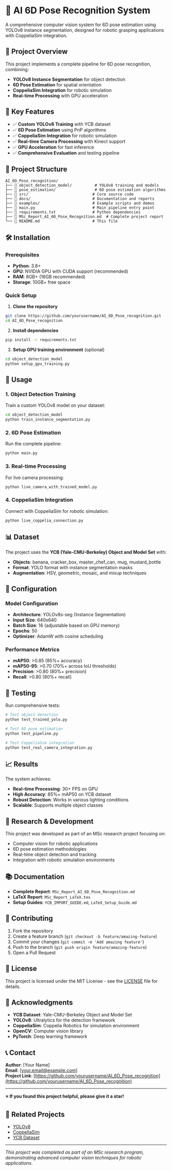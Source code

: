 # 🤖 AI 6D Pose Recognition System

A comprehensive computer vision system for 6D pose estimation using YOLOv8 instance segmentation, designed for robotic grasping applications with CoppeliaSim integration.

## 🎯 Project Overview

This project implements a complete pipeline for 6D pose recognition, combining:
- **YOLOv8 Instance Segmentation** for object detection
- **6D Pose Estimation** for spatial orientation
- **CoppeliaSim Integration** for robotic simulation
- **Real-time Processing** with GPU acceleration

## 🚀 Key Features

- ✅ **Custom YOLOv8 Training** with YCB dataset
- ✅ **6D Pose Estimation** using PnP algorithms
- ✅ **CoppeliaSim Integration** for robotic simulation
- ✅ **Real-time Camera Processing** with Kinect support
- ✅ **GPU Acceleration** for fast inference
- ✅ **Comprehensive Evaluation** and testing pipeline

## 📁 Project Structure

```
AI_6D_Pose_recognition/
├── 📁 object_detection_model/          # YOLOv8 training and models
├── 📁 pose_estimation/                 # 6D pose estimation algorithms
├── 📁 src/                            # Core source code
├── 📁 docs/                           # Documentation and reports
├── 📁 examples/                       # Example scripts and demos
├── 📄 main.py                         # Main pipeline entry point
├── 📄 requirements.txt                # Python dependencies
├── 📄 MSc_Report_AI_6D_Pose_Recognition.md  # Complete project report
└── 📄 README.md                       # This file
```

## 🛠️ Installation

### Prerequisites
- **Python**: 3.8+
- **GPU**: NVIDIA GPU with CUDA support (recommended)
- **RAM**: 8GB+ (16GB recommended)
- **Storage**: 10GB+ free space

### Quick Setup

1. **Clone the repository**
```bash
git clone https://github.com/yourusername/AI_6D_Pose_recognition.git
cd AI_6D_Pose_recognition
```

2. **Install dependencies**
```bash
pip install -r requirements.txt
```

3. **Setup GPU training environment** (optional)
```bash
cd object_detection_model
python setup_gpu_training.py
```

## 🎯 Usage

### 1. Object Detection Training

Train a custom YOLOv8 model on your dataset:

```bash
cd object_detection_model
python train_instance_segmentation.py
```

### 2. 6D Pose Estimation

Run the complete pipeline:

```bash
python main.py
```

### 3. Real-time Processing

For live camera processing:

```bash
python live_camera_with_trained_model.py
```

### 4. CoppeliaSim Integration

Connect with CoppeliaSim for robotic simulation:

```bash
python live_coppelia_connection.py
```

## 📊 Dataset

The project uses the **YCB (Yale-CMU-Berkeley) Object and Model Set** with:
- **Objects**: banana, cracker_box, master_chef_can, mug, mustard_bottle
- **Format**: YOLO format with instance segmentation masks
- **Augmentation**: HSV, geometric, mosaic, and mixup techniques

## 🔧 Configuration

### Model Configuration
- **Architecture**: YOLOv8s-seg (Instance Segmentation)
- **Input Size**: 640x640
- **Batch Size**: 16 (adjustable based on GPU memory)
- **Epochs**: 50
- **Optimizer**: AdamW with cosine scheduling

### Performance Metrics
- **mAP50**: >0.85 (85%+ accuracy)
- **mAP50-95**: >0.70 (70%+ across IoU thresholds)
- **Precision**: >0.80 (80%+ precision)
- **Recall**: >0.80 (80%+ recall)

## 🧪 Testing

Run comprehensive tests:

```bash
# Test object detection
python test_trained_yolo.py

# Test 6D pose estimation
python test_pipeline.py

# Test CoppeliaSim integration
python test_real_camera_integration.py
```

## 📈 Results

The system achieves:
- **Real-time Processing**: 30+ FPS on GPU
- **High Accuracy**: 85%+ mAP50 on YCB dataset
- **Robust Detection**: Works in various lighting conditions
- **Scalable**: Supports multiple object classes

## 🔬 Research & Development

This project was developed as part of an MSc research project focusing on:
- Computer vision for robotic applications
- 6D pose estimation methodologies
- Real-time object detection and tracking
- Integration with robotic simulation environments

## 📚 Documentation

- **Complete Report**: `MSc_Report_AI_6D_Pose_Recognition.md`
- **LaTeX Report**: `MSc_Report_LaTeX.tex`
- **Setup Guides**: `YCB_IMPORT_GUIDE.md`, `LaTeX_Setup_Guide.md`

## 🤝 Contributing

1. Fork the repository
2. Create a feature branch (`git checkout -b feature/amazing-feature`)
3. Commit your changes (`git commit -m 'Add amazing feature'`)
4. Push to the branch (`git push origin feature/amazing-feature`)
5. Open a Pull Request

## 📄 License

This project is licensed under the MIT License - see the [LICENSE](LICENSE) file for details.

## 🙏 Acknowledgments

- **YCB Dataset**: Yale-CMU-Berkeley Object and Model Set
- **YOLOv8**: Ultralytics for the detection framework
- **CoppeliaSim**: Coppelia Robotics for simulation environment
- **OpenCV**: Computer vision library
- **PyTorch**: Deep learning framework

## 📞 Contact

**Author**: [Your Name]  
**Email**: [your.email@example.com]  
**Project Link**: [https://github.com/yourusername/AI_6D_Pose_recognition](https://github.com/yourusername/AI_6D_Pose_recognition)

---

**⭐ If you found this project helpful, please give it a star!**

## 🔗 Related Projects

- [YOLOv8](https://github.com/ultralytics/ultralytics)
- [CoppeliaSim](https://www.coppeliarobotics.com/)
- [YCB Dataset](https://www.ycbbenchmarks.com/)

---

*This project was completed as part of an MSc research program, demonstrating advanced computer vision techniques for robotic applications.*
